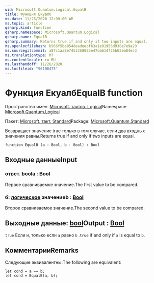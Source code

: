 ```yaml
---
uid: Microsoft.Quantum.Logical.EqualB
title: Функция Екуалб
ms.date: 11/25/2020 12:00:00 AM
ms.topic: article
qsharp.kind: function
qsharp.namespace: Microsoft.Quantum.Logical
qsharp.name: EqualB
qsharp.summary: Returns true if and only if two inputs are equal.
ms.openlocfilehash: b566f5ba8548eadeecf63a1e91956d936e7e9a20
ms.sourcegitcommit: a87c1aa8e7453360025e47ba614f25b02ea84ec3
ms.translationtype: MT
ms.contentlocale: ru-RU
ms.lasthandoff: 11/26/2020
ms.locfileid: "96198475"
---
```

# <a name="equalb-function"></a><span data-ttu-id="64ba9-102">Функция Екуалб</span><span class="sxs-lookup"><span data-stu-id="64ba9-102">EqualB function</span></span>

<span data-ttu-id="64ba9-103">Пространство имен: [Microsoft. тактов. Logical](xref:Microsoft.Quantum.Logical)</span><span class="sxs-lookup"><span data-stu-id="64ba9-103">Namespace: [Microsoft.Quantum.Logical](xref:Microsoft.Quantum.Logical)</span></span>

<span data-ttu-id="64ba9-104">Пакет: [Microsoft. такт. Standard](https://nuget.org/packages/Microsoft.Quantum.Standard)</span><span class="sxs-lookup"><span data-stu-id="64ba9-104">Package: [Microsoft.Quantum.Standard](https://nuget.org/packages/Microsoft.Quantum.Standard)</span></span>


<span data-ttu-id="64ba9-105">Возвращает значение true только в том случае, если два входных значения равны.</span><span class="sxs-lookup"><span data-stu-id="64ba9-105">Returns true if and only if two inputs are equal.</span></span>

```qsharp
function EqualB (a : Bool, b : Bool) : Bool
```


## <a name="input"></a><span data-ttu-id="64ba9-106">Входные данные</span><span class="sxs-lookup"><span data-stu-id="64ba9-106">Input</span></span>

### <a name="a--bool"></a><span data-ttu-id="64ba9-107">ответ. [bool](xref:microsoft.quantum.lang-ref.bool)</span><span class="sxs-lookup"><span data-stu-id="64ba9-107">a : [Bool](xref:microsoft.quantum.lang-ref.bool)</span></span>

<span data-ttu-id="64ba9-108">Первое сравниваемое значение.</span><span class="sxs-lookup"><span data-stu-id="64ba9-108">The first value to be compared.</span></span>


### <a name="b--bool"></a><span data-ttu-id="64ba9-109">б: [логическое](xref:microsoft.quantum.lang-ref.bool) значение</span><span class="sxs-lookup"><span data-stu-id="64ba9-109">b : [Bool](xref:microsoft.quantum.lang-ref.bool)</span></span>

<span data-ttu-id="64ba9-110">Второе сравниваемое значение.</span><span class="sxs-lookup"><span data-stu-id="64ba9-110">The second value to be compared.</span></span>



## <a name="output--bool"></a><span data-ttu-id="64ba9-111">Выходные данные: [bool](xref:microsoft.quantum.lang-ref.bool)</span><span class="sxs-lookup"><span data-stu-id="64ba9-111">Output : [Bool](xref:microsoft.quantum.lang-ref.bool)</span></span>

<span data-ttu-id="64ba9-112">`true` Если и, только если `a` равно `b` .</span><span class="sxs-lookup"><span data-stu-id="64ba9-112">`true` if and only if `a` is equal to `b`.</span></span>

## <a name="remarks"></a><span data-ttu-id="64ba9-113">Комментарии</span><span class="sxs-lookup"><span data-stu-id="64ba9-113">Remarks</span></span>

<span data-ttu-id="64ba9-114">Следующие эквивалентны:</span><span class="sxs-lookup"><span data-stu-id="64ba9-114">The following are equivalent:</span></span>

```Q#
let cond = a == b;
let cond = EqualB(a, b);
```